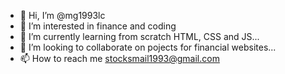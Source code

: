 - 👋 Hi, I’m @mg1993lc
- 👀 I’m interested in finance and coding
- 🌱 I’m currently learning from scratch HTML, CSS and JS...
- 💞️ I’m looking to collaborate on pojects for financial websites...
- 📫 How to reach me stocksmail1993@gmail.com

<!---
mg1993lc/mg1993lc is a ✨ special ✨ repository because its `README.md` (this file) appears on your GitHub profile.
You can click the Preview link to take a look at your changes.
--->
